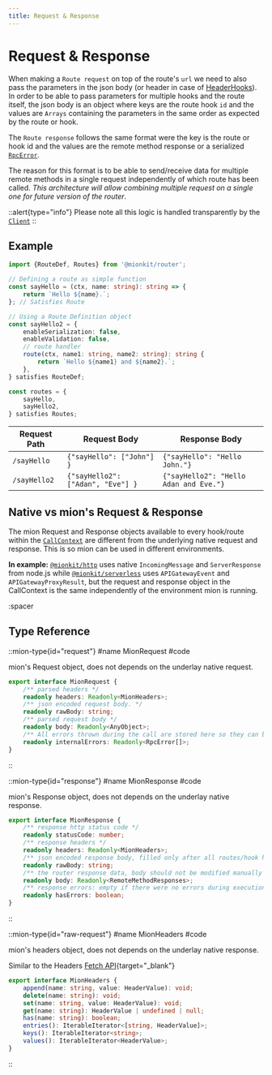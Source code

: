 ```yaml
---
title: Request & Response
---
```


# Request & Response

When making a `Route request` on top of the route's `url` we need to also pass the parameters in the json body (or header in case of [HeaderHooks](./2.hooks.md#header-hooks)). In order to be able to pass parameters for multiple hooks and the route itself, the json body is an object where keys are the route hook `id` and the values are `Arrays` containing the parameters in the same order as expected by the route or hook.

The `Route response` follows the same format were the key is the route or hook id and the values are the remote method response or a serialized [`RpcError`](./6.error-handling.md).

The reason for this format is to be able to send/receive data for multiple remote methods in a single request independently of which route has been called. *This architecture will allow combining multiple request on a single one for future version of the router*.

::alert{type="info"}
Please note all this logic is handled transparently by the [`Client`](../4.client.md)
::

## Example

<!-- embedme ../../../../packages/router/examples/routes-definition.routes.ts -->
```ts
import {RouteDef, Routes} from '@mionkit/router';

// Defining a route as simple function
const sayHello = (ctx, name: string): string => {
    return `Hello ${name}.`;
}; // Satisfies Route

// Using a Route Definition object
const sayHello2 = {
    enableSerialization: false,
    enableValidation: false,
    // route handler
    route(ctx, name1: string, name2: string): string {
        return `Hello ${name1} and ${name2}.`;
    },
} satisfies RouteDef;

const routes = {
    sayHello,
    sayHello2,
} satisfies Routes;

```

| Request Path | Request Body                      | Response Body                          |
| ------------ | --------------------------------- | -------------------------------------- |
| `/sayHello`  | `{"sayHello": ["John"] }`         | `{"sayHello": "Hello John."}`          |
| `/sayHello2` | `{"sayHello2": ["Adan", "Eve"] }` | `{"sayHello2": "Hello Adan and Eve."}` |


## Native vs mion's Request & Response

The mion Request and Response objects available to every hook/route within the [`CallContext`](./3.call-context.md) are different from the underlying native request and response.
This is so mion can be used in different environments.

**In example:** [`@mionkit/http`](../2.http-servers/1.node-js.md) uses native `IncomingMessage` and `ServerResponse` from node.js while [`@mionkit/serverless`](../3.serverless/1.aws-lambda.md) uses `APIGatewayEvent` and `APIGatewayProxyResult`, but the request and response object in the CallContext is the same independently of the environment mion is running.


:spacer

## Type Reference

::mion-type{id="request"}
#name
MionRequest
#code

mion's Request object, does not depends on the underlay native request.

<!-- embedme ../../../../packages/router/src/types/context.ts#L31-L40 -->
```ts
export interface MionRequest {
    /** parsed headers */
    readonly headers: Readonly<MionHeaders>;
    /** json encoded request body. */
    readonly rawBody: string;
    /** parsed request body */
    readonly body: Readonly<AnyObject>;
    /** All errors thrown during the call are stored here so they can bee logged or handler by a some error handler hook */
    readonly internalErrors: Readonly<RpcError[]>;
}
```
::


::mion-type{id="response"}
#name
MionResponse
#code

mion's Response object, does not depends on the underlay native response.

<!-- embedme ../../../../packages/router/src/types/context.ts#L43-L54 -->
```ts
export interface MionResponse {
    /** response http status code */
    readonly statusCode: number;
    /** response headers */
    readonly headers: Readonly<MionHeaders>;
    /** json encoded response body, filled only after all routes/hook has ben finalized. */
    readonly rawBody: string;
    /** the router response data, body should not be modified manually so marked as Read Only */
    readonly body: Readonly<RemoteMethodResponses>;
    /** response errors: empty if there were no errors during execution */
    readonly hasErrors: boolean;
}
```
::


::mion-type{id="raw-request"}
#name
MionHeaders
#code

mion's headers object, does not depends on the underlay native response.

Similar to the Headers [Fetch API](https://developer.mozilla.org/en-US/docs/Web/API/Headers){target="_blank"}

<!-- embedme ../../../../packages/router/src/types/context.ts#L60-L69 -->
```ts
export interface MionHeaders {
    append(name: string, value: HeaderValue): void;
    delete(name: string): void;
    set(name: string, value: HeaderValue): void;
    get(name: string): HeaderValue | undefined | null;
    has(name: string): boolean;
    entries(): IterableIterator<[string, HeaderValue]>;
    keys(): IterableIterator<string>;
    values(): IterableIterator<HeaderValue>;
}
```
::


